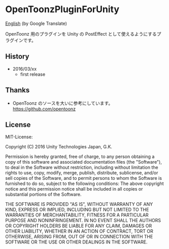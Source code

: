 # OpenToonzPluginForUnity
[English](https://translate.google.com/translate?sl=ja&tl=en&u=https://github.com/unity3d-jp/OpenToonzPluginForUnity) (by Google Translate)

OpenToonz 用のプラグインを Unity の PostEffect として使えるようにするプラグインです。  


## History
- 2016/03/xx
  - first release

## Thanks
- OpenToonz のソースを大いに参考にしています。  
  https://github.com/opentoonz

## License
MIT-License:

Copyright (C) 2016 Unity Technologies Japan, G.K.

Permission is hereby granted, free of charge, to any person obtaining a copy of this software and associated documentation files (the "Software"), to deal in the Software without restriction, including without limitation the rights to use, copy, modify, merge, publish, distribute, sublicense, and/or sell copies of the Software, and to permit persons to whom the Software is furnished to do so, subject to the following conditions: The above copyright notice and this permission notice shall be included in all copies or substantial portions of the Software.

THE SOFTWARE IS PROVIDED "AS IS", WITHOUT WARRANTY OF ANY KIND, EXPRESS OR IMPLIED, INCLUDING BUT NOT LIMITED TO THE WARRANTIES OF MERCHANTABILITY, FITNESS FOR A PARTICULAR PURPOSE AND NONINFRINGEMENT. IN NO EVENT SHALL THE AUTHORS OR COPYRIGHT HOLDERS BE LIABLE FOR ANY CLAIM, DAMAGES OR OTHER LIABILITY, WHETHER IN AN ACTION OF CONTRACT, TORT OR OTHERWISE, ARISING FROM, OUT OF OR IN CONNECTION WITH THE SOFTWARE OR THE USE OR OTHER DEALINGS IN THE SOFTWARE.
